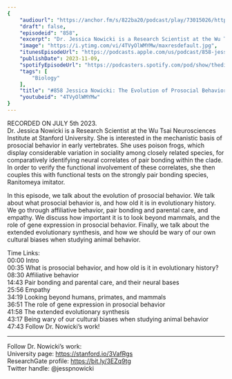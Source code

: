 ```yaml
---
{
	"audiourl": "https://anchor.fm/s/822ba20/podcast/play/73015026/https%3A%2F%2Fd3ctxlq1ktw2nl.cloudfront.net%2Fstaging%2F2023-6-5%2F3d4d848c-ba87-3d6b-153f-3cf60d75fe26.m4a",
	"draft": false,
	"episodeid": "858",
	"excerpt": "Dr. Jessica Nowicki is a Research Scientist at the Wu Tsai Neurosciences Institute at Stanford University. She is interested in the mechanistic basis of prosocial behavior in early vertebrates. She uses poison frogs, which display considerable variation in sociality among closely related species, for comparatively identifying neural correlates of pair bonding within the clade. In order to verify the functional involvement of these correlates, she then couples this with functional tests on the strongly pair bonding species, Ranitomeya imitator.",
	"image": "https://i.ytimg.com/vi/4TVyOlWMYMw/maxresdefault.jpg",
	"itunesEpisodeUrl": "https://podcasts.apple.com/us/podcast/858-jessica-nowicki-the-evolution-of-prosocial/id1451347236?i=1000634299578&uo=4",
	"publishDate": 2023-11-09,
	"spotifyEpisodeUrl": "https://podcasters.spotify.com/pod/show/thedissenter/episodes/858-Jessica-Nowicki-The-Evolution-of-Prosocial-Behavior--Pair-Bonding--and-Empathy-e26io9i",
	"tags": [
		"Biology"
	],
	"title": "#858 Jessica Nowicki: The Evolution of Prosocial Behavior, Pair Bonding, and Empathy",
	"youtubeid": "4TVyOlWMYMw"
}
---
```

RECORDED ON JULY 5th 2023.  
Dr. Jessica Nowicki is a Research Scientist at the Wu Tsai Neurosciences Institute at Stanford University. She is interested in the mechanistic basis of prosocial behavior in early vertebrates. She uses poison frogs, which display considerable variation in sociality among closely related species, for comparatively identifying neural correlates of pair bonding within the clade. In order to verify the functional involvement of these correlates, she then couples this with functional tests on the strongly pair bonding species, Ranitomeya imitator.

In this episode, we talk about the evolution of prosocial behavior. We talk about what prosocial behavior is, and how old it is in evolutionary history. We go through affiliative behavior, pair bonding and parental care, and empathy. We discuss how important it is to look beyond mammals, and the role of gene expression in prosocial behavior. Finally, we talk about the extended evolutionary synthesis, and how we should be wary of our own cultural biases when studying animal behavior.

Time Links:  
<time>00:00</time> Intro  
<time>00:35</time> What is prosocial behavior, and how old is it in evolutionary history?  
<time>08:30</time> Affiliative behavior  
<time>14:43</time> Pair bonding and parental care, and their neural bases  
<time>25:56</time> Empathy  
<time>34:19</time> Looking beyond humans, primates, and mammals  
<time>36:51</time> The role of gene expression in prosocial behavior  
<time>41:58</time> The extended evolutionary synthesis  
<time>43:17</time> Being wary of our cultural biases when studying animal behavior  
<time>47:43</time> Follow Dr. Nowicki’s work!

---

Follow Dr. Nowicki’s work:  
University page: https://stanford.io/3VafRgs  
ResearchGate profile: https://bit.ly/3EZq9tg  
Twitter handle: @jesspnowicki
